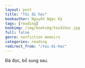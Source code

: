 ```yaml
---
layout: post
title: "Tôi đi học"
bookauthor: Nguyễn Ngọc Ký
tags: [reading]
bookimg: /img/bookimg/toidihoc.jpg
full: false
genre: nonfiction memoirs
categories: reading
redirect_from: "/toi-di-hoc"
---
```


Đã đọc, bổ sung sau.